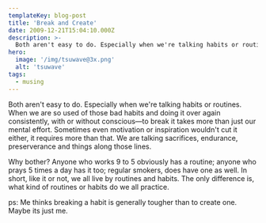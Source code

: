 ```yaml
---
templateKey: blog-post
title: 'Break and Create'
date: 2009-12-21T15:04:10.000Z
description: >-
  Both aren't easy to do. Especially when we're talking habits or routines. When we are so used of those bad habits and doing it over again consistently, with or without conscious—to break it takes more than just our mental effort.
hero: 
  image: '/img/tsuwave@3x.png'
  alt: 'tsuwave'
tags:
  - musing
---
```

Both aren't easy to do. Especially when we're talking habits or routines. When we are so used of those bad habits and doing it over again consistently, with or without conscious—to break it takes more than just our mental effort. Sometimes even motivation or inspiration wouldn't cut it either, it requires more than that. We are talking sacrifices, endurance, preserverance and things along those lines.

Why bother? Anyone who works 9 to 5 obviously has a routine; anyone who prays 5 times a day has it too; regular smokers, does have one as well. In short, like it or not, we all live by routines and habits. The only difference is, what kind of routines or habits do we all practice.

ps: Me thinks breaking a habit is generally tougher than to create one. Maybe its just me.